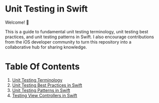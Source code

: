 # Unit Testing in Swift

Welcome! 👋

This is a guide to fundamental unit testing terminology, unit testing best practices, and unit testing patterns in Swift.
I also encourage contributions from the iOS developer community to turn this repository into a collaborative hub for sharing knowledge.

# Table Of Contents
1. <a href="Unit Testing Terminology.md">Unit Testing Terminology</a>
1. <a href="Unit Testing Best Practices in Swift.md">Unit Testing Best Practices in Swift</a>
1. <a href="Unit Testing Patterns in Swift.md">Unit Testing Patterns in Swift</a>
1. <a href="Testing View Controllers in Swift.md">Testing View Controllers in Swift</a>
